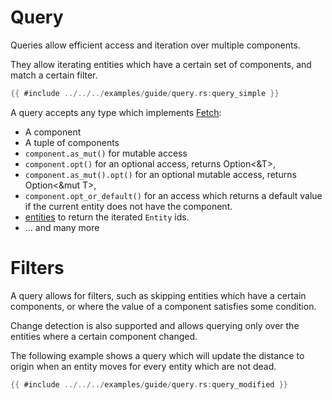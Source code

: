 # Query

Queries allow efficient access and iteration over multiple components.

They allow iterating entities which have a certain set of components, and match
a certain filter.

```rust
{{ #include ../../../examples/guide/query.rs:query_simple }}
```

A query accepts any type which implements
[Fetch](https://docs.rs/flax/latest/flax/fetch/trait.Fetch.html):

- A component
- A tuple of components
- `component.as_mut()` for mutable access
- `component.opt()` for an optional access, returns Option<&T>,
- `component.as_mut().opt()` for an optional mutable access, returns Option<&mut T>,
- `component.opt_or_default()` for an access which returns a default value if
  the current entity does not have the component.
- [entities](https://docs.rs/flax/latest/flax/fn.entities.html) to return the
  iterated `Entity` ids.
- ... and many more

# Filters

A query allows for filters, such as skipping entities which have a certain
components, or where the value of a component satisfies some condition.

Change detection is also supported and allows querying only over the entities
where a certain component changed.

The following example shows a query which will update the distance to origin
when an entity moves for every entity which are not dead.

```rust
{{ #include ../../../examples/guide/query.rs:query_modified }}
```
